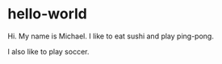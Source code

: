 # hello-world

Hi. My name is Michael. I like to eat sushi and play ping-pong.

I also like to play soccer. 
